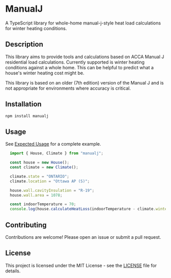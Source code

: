 # ManualJ

A TypeScript library for whole-home manual-j-style heat load calculations for winter heating conditions.

## Description

This library aims to provide tools and calculations based on ACCA Manual J residential load calculations. Currently supported is winter heating conditions against a whole home. This can be helpful to predict what a house's winter heating cost might be.

This library is based on an older (7th edition) version of the Manual J and is not appropriate for environments where accuracy is critical.

## Installation

```bash
npm install manualj
```

## Usage

See [Expected Usage](tests/expectedUsage.test.ts) for a complete example.

```typescript
  import { House, Climate } from "manualj";

  const house = new House();
  const climate = new Climate();

  climate.state = "ONTARIO";
  climate.location = "Ottawa AP (S)";

  house.wall.cavityInsulation = "R-19";
  house.wall.area = 1078;

  const indoorTemperature = 70;
  console.log(house.calculateHeatLoss(indoorTemperature - climate.winterDesignTemperature));
```

## Contributing

Contributions are welcome! Please open an issue or submit a pull request.

## License

This project is licensed under the MIT License - see the [LICENSE](LICENSE) file for details.